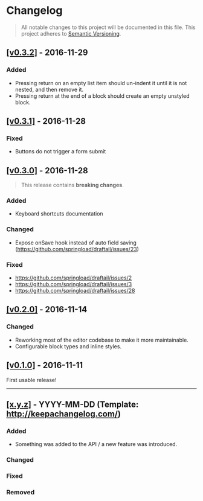 Changelog
=========

> All notable changes to this project will be documented in this file.
This project adheres to [Semantic Versioning](http://semver.org/spec/v2.0.0.html).

## [[v0.3.2]](https://github.com/springload/draftail/releases/tag/v0.3.2) - 2016-11-29

### Added

- Pressing return on an empty list item should un-indent it until it is not nested, and then remove it.
- Pressing return at the end of a block should create an empty unstyled block.

## [[v0.3.1]](https://github.com/springload/draftail/releases/tag/v0.3.1) - 2016-11-28

### Fixed

- Buttons do not trigger a form submit

## [[v0.3.0]](https://github.com/springload/draftail/releases/tag/v0.3.0) - 2016-11-28

> This release contains __breaking changes__.

### Added

- Keyboard shortcuts documentation

### Changed

- Expose onSave hook instead of auto field saving (https://github.com/springload/draftail/issues/23)

### Fixed

- https://github.com/springload/draftail/issues/2
- https://github.com/springload/draftail/issues/3
- https://github.com/springload/draftail/issues/28

## [[v0.2.0]](https://github.com/springload/draftail/releases/tag/v0.2.0) - 2016-11-14

### Changed

- Reworking most of the editor codebase to make it more maintainable.
- Configurable block types and inline styles.

## [[v0.1.0]](https://github.com/springload/draftail/releases/tag/v0.1.0) - 2016-11-11

First usable release!

-------------

## [[x.y.z]](https://github.com/springload/draftail/releases/tag/x.y.z) - YYYY-MM-DD (Template: http://keepachangelog.com/)

### Added

- Something was added to the API / a new feature was introduced.

### Changed

### Fixed

### Removed
